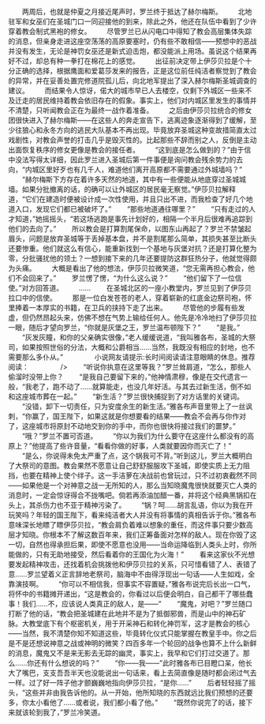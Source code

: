 　　两周后，也就是仲夏之月接近尾声时，罗兰终于抵达了赫尔梅斯。
　　北地驻军和女巫们在圣城门口一同迎接他的到来，除此之外，他还在队伍中看到了少许穿着教会制式黑袍的修女。
　　尽管罗兰已从闪电口中得知了教会高层集体失踪的消息，但亲身走进这座空荡荡的高原要塞时，仍有些不敢相信——预想中的恶战并没有发生，无论是神罚女巫还是新式迫击炮，都没能派上用场。虽说这个结果再好不过，却总有种一拳打在棉花上的感觉。
　　出征前决定带上伊莎贝拉是个十分正确的选择，根据鹰面和爱葛莎发来的报告，正是这位前任纯洁者察觉到了教会的异常，并在妥善处置完修道院孤儿后，向北地军提出了深入赫尔梅斯圣城调查的建议。
　　而结果令人惊讶，偌大的城市早已人去楼空，仅剩下外城区一些来不及迁走的居民维持着教会依旧存在的假象。事实上，他们对内城区里发生的事情并不清楚，只听闻教会正在为最终一战作着准备。
　　之后由伊莎贝拉统合的修女团很快进入了赫尔梅斯——在这些人的奔走宣告下，逃离迹象逐渐得到了缓解，至少往狼心和永冬方向的逃民大队基本不再出现。毕竟放弃圣城这种变故措简直太过戏剧性，对教会声誉的打击几乎是毁灭性的。比起那些不辞而别之人，反倒是主动出面恢复秩序的修女更像是教会的接任者。
　　“这到底是怎么做到的？”由于信中没法写得太详细，因此罗兰进入圣城后第一件事便是询问教会残余势力的去向，“内城区里好歹也有几千人，难道他们离开高原都不需要通过外城墙吗？”
　　“赫尔梅斯下方存在着许多天然的地道，其中有一些便能从地底穿过圣城城墙。如果分批撤离的话，的确可以让外城区的居民毫无察觉。”伊莎贝拉解释道，“它们在建造时便被设计成一次性使用，并且只出不进，而我检查了好几个地道入口，发现它们都已被破坏了。”
　　“那些地道通往哪里？”
　　“只有走过的人才知道，”她摇摇头，“若这场逃跑是事先计划好的，相隔一个半月后很难再追踪到他们的去向了。”
　　所以教会是打算割尾保命，以图东山再起了？罗兰不禁皱起眉头，问题是放弃圣城等于丢掉基本盘，并不是割尾那么简单，其损失甚至比断头还要惨重。他们就这么有信心，能重新找到一个基地与灰堡对抗？还是打算化整为零，分批骚扰他的领土？一想到接下来的几年还要提防这群狂热分子，他就觉得颇为头痛。
　　大概是看出了他的想法，伊莎贝拉微笑道，“您无需再担心教会，他们不会回来了。”
　　罗兰愣了愣，“为什么这么说？”
　　“他们留下了一位信使。”对方回答道。
　　……
　　在圣城北区的一座小教堂内，罗兰见到了伊莎贝拉口中的信使。
　　那是一位白发苍苍的老人，穿着崭新的红底金边祭司袍，怀里捧着一本厚实的书籍，在卫兵的挟持下走了出来。
　　尽管他的步履有些发虚，但仍然昂起头来，仿佛不想在气势上输给任何人。他先是冷冷地扫了伊莎贝拉一眼，随后才望向罗兰，“你就是灰堡之王，罗兰温布顿陛下？”
　　“是我。”
　　“灰发灰瞳，和你的父亲确实很像，”老人缓缓说道，“我叫雅各布，圣城的大祭司，如果按照世俗的分法，大概和公爵相当……当然，我既没有相应的封地，也不需要那么多仆从。”
　　
　　小说网友请提示:长时间阅读请注意眼睛的休息。推荐阅读：
　　
　　/>
　　“听说你执意在这里等我？”罗兰耸肩道，“怎么，那些人偷溜时没带上你？
　　“是我自己要留下来的，”他神情肃穆，像是在交代遗言一般，“我老了，跑不动了……就算能走，也没几年好活。与其去过新生活，倒不如和这座城市葬在一起。”
　　“新生活？”罗兰很快捕捉到了对方话里的关键词。
　　“没错，卸下一切责任，只为安度余生的新生活。”雅各布声音里带上了一丝讽刺，“你赢了，国王陛下，如果这就是你想要看的结果——教会不会再与你作对了，这座城市将原封不动地交到你的手中，而你也很快将接过我们的噩梦。”
　　“哦？”罗兰不置可否道。
　　“你以为我们为什么要守在这座什么都没有的高原上？”他提高了些许音量，“看看你做的好事，人类就要因你而灭亡了！”
　　“是么，你说得未免太严重了点，这个锅我可不背。”听到这儿，罗兰大概明白了大祭司的意图。教会果然不愿意让自己舒舒服服攻下圣城，即使实质上无力阻挡，也要在精神上使个绊子。这一手洁萝在决战前也曾玩过，只不过初衷截然不同——如果他是一个对神意之战一无所知的人，那么当知晓魔鬼很快就要灭亡人类的消息时，一定会惊讶得合不拢嘴吧。倘若再添油加醋一番，并将这个经典黑锅扣在头上，其杀伤力也不亚于精神污染了。
　　“锅？呵……胡言乱语，你以为我在开玩笑吗？年轻的国王陛下，看来纯洁者大人并没有将事情的真相告诉于你。”雅各布意味深长地瞟了瞟伊莎贝拉，“教会肩负着难以想象的重任，而这件事只要少数高层才知晓。你根本不了解这数百年来，我们正筹备面对怎样的敌人。现在你毁了这一切，自然也得承担后果，即使不愿意也没用——当命运降临到人类头上时，你所能做的，只有无助地接受，然后看着你的王国化为火海！”
　　看来这家伙不光想要发起精神攻击，还找着机会挑拨他和伊莎贝拉的关系，只可惜看错了人、表错了意……罗兰望着义正言辞地老祭司，脑海中不由得浮现出一句话——人生如戏，全靠演技啊。
　　“你可以不相信我，但事实不容置疑，”雅各布说完后长出一口气，将怀中的书籍摊开递出，“这是教会的，你看过以后便会明白，自己都干了哪些蠢事！我们……不，应该说人类真正的敌人，是——”
　　“魔鬼，对吧？”罗兰随口打断了他的话，“教会把圣城建在此地并不是为了抵御邪兽，而是山中的神石矿脉。大教堂底下有个枢密机关，用于开采神石和转化神罚军，这才是教会的核心——当然，我不清楚你知不知道这些，毕竟转化仪式只能掌握在教皇手中。你之后是不是还想说神意之战或神明的微笑？四百多年一个轮回的战争也算不上什么新鲜的消息，魔鬼又不是来无影去无踪的幽灵，事实上，我早和它们打过交道了。那么……你还有什么想说的吗？”
　　“你——我——”此时雅各布已目瞪口呆，他长大了嘴巴，支支吾吾半天也没能说出一句话来，看上去简直像是随时都会闭过气去一样。过了好一阵子他才颤巍巍地指向伊莎贝拉，“是你……”
　　后者轻轻摇了摇头，“这些并非由我告诉他的。从一开始，他所知晓的东西就远比我们预想的还要多，你太小看他了……或者说，我们都小看了他。”
　　“既然你说完了的话，接下来就该轮到我了，”罗兰冷笑道。